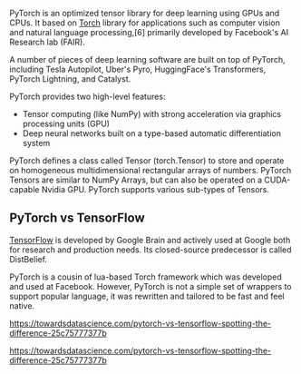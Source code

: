 PyTorch is an optimized tensor library for deep learning using GPUs and CPUs. It based on [Torch](https://github.com/torch/torch7) library for applications such as computer vision and natural language processing,[6] primarily developed by Facebook's AI Research lab (FAIR).

A number of pieces of deep learning software are built on top of PyTorch, including Tesla Autopilot, Uber's Pyro, HuggingFace's Transformers, PyTorch Lightning, and Catalyst.

PyTorch provides two high-level features:

- Tensor computing (like NumPy) with strong acceleration via graphics processing units (GPU)
- Deep neural networks built on a type-based automatic differentiation system

PyTorch defines a class called Tensor (torch.Tensor) to store and operate on homogeneous multidimensional rectangular arrays of numbers. PyTorch Tensors are similar to NumPy Arrays, but can also be operated on a CUDA-capable Nvidia GPU. PyTorch supports various sub-types of Tensors.


## PyTorch vs TensorFlow

[TensorFlow](Tensorflow) is developed by Google Brain and actively used at Google both for research and production needs. Its closed-source predecessor is called DistBelief.

PyTorch is a cousin of lua-based Torch framework which was developed and used at Facebook. However, PyTorch is not a simple set of wrappers to support popular language, it was rewritten and tailored to be fast and feel native.


https://towardsdatascience.com/pytorch-vs-tensorflow-spotting-the-difference-25c75777377b





https://towardsdatascience.com/pytorch-vs-tensorflow-spotting-the-difference-25c75777377b
